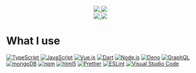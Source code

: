 <p align="center">
<a href="https://github.com/Bas950">
  <img src="https://github-readme-stats.vercel.app/api?username=Bas950&count_private=true&hide_border=true&show_icons=true&include_all_commits=true&bg_color=02265c&title_color=ea5e00&text_color=FFFFFF&icon_color=00d200">
</a>
<a href="https://wakatime.com/@Bas950">
  <img src="https://github-readme-stats.vercel.app/api/wakatime?username=Bas950&show_icons=true&hide_border=true&bg_color=02265c&title_color=ea5e00&text_color=FFFFFF&icon_color=00d200">
</a>  
<br>
<a href="https://github.com/PreMiD/Presences">
  <img src="https://github-readme-stats.vercel.app/api/pin/?username=PreMiD&repo=Presences&show_icons=true&hide_border=true&bg_color=02265c&title_color=ea5e00&text_color=FFFFFF&icon_color=00d200">
</a>
<a href="https://github.com/Bas950">
  <img src="https://github-readme-stats.vercel.app/api/top-langs/?username=Bas950&hide_border=true&show_icons=true&bg_color=02265c&title_color=ea5e00&text_color=FFFFFF&icon_color=00d200">
</a>  
</p>

# What I use
[<img alt="TypeScript" src="https://img.shields.io/badge/-TypeScript-007acc?style=flat-square&logo=typescript&logoColor=white" />](https://www.typescriptlang.org) [<img alt="JavaScript" src="https://img.shields.io/badge/-JavaScript-edb200?style=flat-square&logo=javascript&logoColor=white" />](https://developer.mozilla.org/en-US/docs/Web/JavaScript) [<img alt="Vue.js" src="https://img.shields.io/badge/-Vue.js-4FC08D?style=flat-square&logo=vue.js&logoColor=white" />](https://vuejs.org/) [<img alt="Dart" src="https://img.shields.io/badge/-Dart-17212f?style=flat-square&logo=dart&logoColor=white" />](https://dart.dev) [<img alt="Node.js" src="https://img.shields.io/badge/-Node.js-43853d?style=flat-square&logo=Node.js&logoColor=white" />](https://nodejs.org) [<img alt="Deno" src="https://img.shields.io/badge/-Deno-000000?style=flat-square&logo=Deno&logoColor=white" />](https://deno.land) [<img alt="GraphQL" src="https://img.shields.io/badge/-GraphQL-e535ab?style=flat-square&logo=graphql&logoColor=white" />](https://graphql.org) [<img alt="mongoDB" src="https://img.shields.io/badge/-mongoDB-4fb23f?style=flat-square&logo=mongodb&logoColor=white" />](https://mongodb.com) [<img alt="npm" src="https://img.shields.io/badge/-NPM-CB3837?style=flat-square&logo=npm&logoColor=white" />](https://npmjs.com) [<img alt="html5" src="https://img.shields.io/badge/-HTML5-E34F26?style=flat-square&logo=html5&logoColor=white" />](https://developer.mozilla.org/en-US/docs/Web/Guide/HTML/HTML5) [<img alt="Prettier" src="https://img.shields.io/badge/-Prettier-F7B93E?style=flat-square&logo=prettier&logoColor=white" />](https://prettier.io/) [<img alt="ESLint" src="https://img.shields.io/badge/-ESLint-4B32C3?style=flat-square&logo=eslint&logoColor=white" />](https://eslint.org/) [<img alt="Visual Studio Code" src="https://img.shields.io/badge/-Visual Studio Code-007ACC?style=flat-square&logo=visual-studio-code&logoColor=white" />](https://code.visualstudio.com/)

